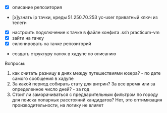 - [x] описание репозитория
- [x]узнать ip тачки, креды
51.250.70.253
yc-user
приватный ключ из телеги
- [x] настроить подключение к тачке в файле конфига .ssh practicum-vm
- [x] зайти на тачку
- [x] склонировать на тачке репозиторий
- создать структуру папок в хадупе по описанию


Вопросы:
1) как считать разницу в днях между путешествиями юзера? - по дате самого сообщения в хадупе
2) За какой период собирать стату для витрин? За все время или за определенное число дней? - за год
3) Стоит ли заморачиваться с предварительным фильтром по городу для поиска попарных расстояний кандидатов? Нет, это оптимизация производительности, на логику не влияет
